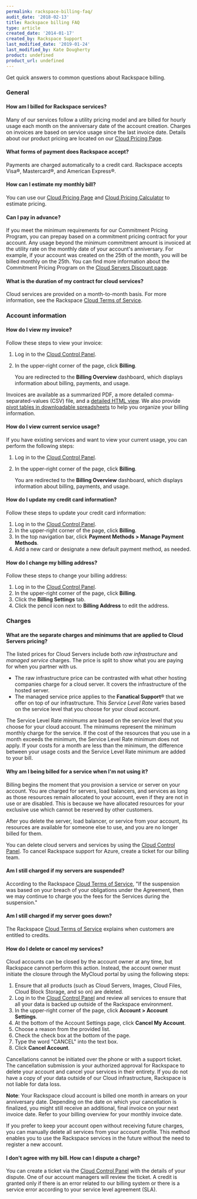 ```yaml
---
permalink: rackspace-billing-faq/
audit_date: '2018-02-13'
title: Rackspace billing FAQ
type: article
created_date: '2014-01-17'
created_by: Rackspace Support
last_modified_date: '2019-01-24'
last_modified_by: Kate Dougherty
product: undefined
product_url: undefined
---
```


Get quick answers to common questions about Rackspace billing.

### General

#### How am I billed for Rackspace services?

Many of our services follow a utility pricing model and are billed for
hourly usage each month on the anniversary date of the account creation.
Charges on invoices are based on service usage since the last invoice
date. Details about our product pricing are located on our [Cloud Pricing
Page](http://www.rackspace.com/cloud/public-pricing/).

#### What forms of payment does Rackspace accept?

Payments are charged automatically to a credit card. Rackspace accepts
Visa&reg;, Mastercard&reg;, and American Express&reg;.

#### How can I estimate my monthly bill?

You can use our [Cloud Pricing Page](http://www.rackspace.com/cloud/public-pricing/) and [Cloud Pricing Calculator](http://www.rackspace.com/calculator/)
to estimate pricing.

#### Can I pay in advance?

If you meet the minimum requirements for our Commitment Pricing Program,
you can prepay based on a commitment pricing contract for your account. Any
usage beyond the minimum commitment amount is invoiced at the utility rate on
the monthly date of your account's anniversary. For example, if your account
was created on the 25th of the month, you will be billed monthly on the 25th.
You can find more information about the Commitment Pricing
Program on the [Cloud Servers Discount
page](http://www.rackspace.com/cloud/servers/discounts/).

#### What is the duration of my contract for cloud services?

Cloud services are provided on a month-to-month basis. For more information,
see the Rackspace [Cloud Terms of
Service](https://www.rackspace.com/information/legal/cloud/tos).

### Account information

#### How do I view my invoice?

Follow these steps to view your invoice:

1. Log in to the [Cloud Control Panel](https://login.rackspace.com).
2. In the upper-right corner of the page, click **Billing**.

   You are redirected to the **Billing Overview** dashboard, which displays
   information about billing, payments, and usage.

Invoices are available as a summarized PDF, a more detailed
comma-separated-values (CSV) file, and a [detailed HTML
view](/how-to/detailed-invoices-overview/).
We also provide [pivot tables in downloadable
spreadsheets](/how-to/use-pivot-tables-with-your-cloud-billing-invoice)
to help you organize your billing information.

#### How do I view current service usage?

If you have existing services and want to view your current usage, you
can perform the following steps:

1. Log in to the [Cloud Control Panel](https://login.rackspace.com).
2. In the upper-right corner of the page, click **Billing**.

   You are redirected to the **Billing Overview** dashboard, which displays
   information about billing, payments, and usage.

#### How do I update my credit card information?

Follow these steps to update your credit card information:

1.  Log in to the [Cloud Control Panel](https://login.rackspace.com).
2.  In the upper-right corner of the page, click **Billing**.
3.  In the top navigation bar, click **Payment Methods > Manage Payment
    Methods**.
4.  Add a new card or designate a new default payment method, as needed.

#### How do I change my billing address?

Follow these steps to change your billing address:

1.  Log in to the [Cloud Control Panel](https://login.rackspace.com).
2.  In the upper-right corner of the page, click **Billing**.
3.  Click the **Billing Settings** tab.
4.  Click the pencil icon next to **Billing Address** to edit the address.

### Charges

#### What are the separate charges and minimums that are applied to Cloud Servers pricing?

The listed prices for Cloud Servers include both *raw
infrastructure* and *managed service* charges. The price is split to
show what you are paying for when you partner with us.

-   The raw infrastructure price can be contrasted with what other
    hosting companies charge for a cloud server. It covers the
    infrastructure of the hosted server.
-   The managed service price applies to the **Fanatical Support**&reg;
    that we offer on top of our infrastructure. This *Service Level
    Rate* varies based on the service level that you choose for your
    cloud account.

The Service Level Rate *minimums* are based on the service level that you
choose for your cloud account. The minimums represent the minimum
monthly charge for the service. If the cost of the resources that you use in
a month exceeds the minimum, the Service Level Rate minimum does
not apply. If your costs for a month are less than the minimum, the
difference between your usage costs and the Service Level Rate minimum
are added to your bill.

#### Why am I being billed for a service when I'm not using it?

Billing begins the moment that you provision a service or server on your
account. You are charged for servers, load balancers, and services as long as
those resources remain allocated to your account, even if they are not in use
or are disabled. This is because we have allocated resources for your
exclusive use which cannot be reserved by other customers.

After you delete the server, load balancer, or service from your
account, its resources are available for someone else to use, and you are no
longer billed for them.

You can delete cloud servers and services by using the [Cloud Control
Panel](https://login.rackspace.com). To cancel Rackspace support for Azure,
create a ticket for our billing team.

#### Am I still charged if my servers are suspended?

According to the Rackspace [Cloud Terms of
Service](https://www.rackspace.com/information/legal/cloud/tos), "If the
suspension was based on your breach of your obligations under the Agreement,
then we may continue to charge you the fees for the Services during the
suspension."

#### Am I still charged if my server goes down?

The Rackspace [Cloud Terms of 
Service](https://www.rackspace.com/information/legal/cloud/tos) explains
when customers are entitled to credits.

#### How do I delete or cancel my services?

Cloud accounts can be closed by the account owner at any time, but Rackspace
cannot perform this action. Instead, the account owner must initiate the
closure through the MyCloud portal by using the following steps:

1. Ensure that all products (such as Cloud Servers, Images, Cloud Files, Cloud
   Block Storage, and so on) are deleted.
2. Log in to the [Cloud Control Panel](https://login.rackspace.com/) and
   review all services to ensure that all your data is backed up outside of
   the Rackspace environment.
3.  In the upper-right corner of the page, click **Account > Account
    Settings**.
4.  At the bottom of the Account Settings page, click **Cancel My Account**.
5.  Choose a reason from the provided list.
6.  Check the check box at the bottom of the page.
7.  Type the word "CANCEL" into the text box.
8.  Click **Cancel Account**.

Cancellations cannot be initiated over the phone or with a support ticket. The
cancellation submission is your authorized approval for Rackspace to delete
your account and cancel your services in their entirety. If you do not
have a copy of your data outside of our Cloud infrastructure, Rackspace is not
liable for data loss.

**Note**: Your Rackspace cloud account is billed one month in arrears on your
anniversary date. Depending on the date on which your cancellation is
finalized, you might still receive an additional, final invoice on your next
invoice date. Refer to your billing overview for your monthly invoice date.

If you prefer to keep your account open without receiving future charges,
you can manually delete all services from your account profile. This
method enables you to use the Rackspace services in the future without
the need to register a new account.

#### I don't agree with my bill. How can I dispute a charge?

You can create a ticket via the [Cloud Control
Panel](https://login.rackspace.com/) with the details of your dispute. One of
our account managers will review the ticket. A credit is granted only if there
is an error related to our billing system or there is a service error
according to your service level agreement (SLA).
